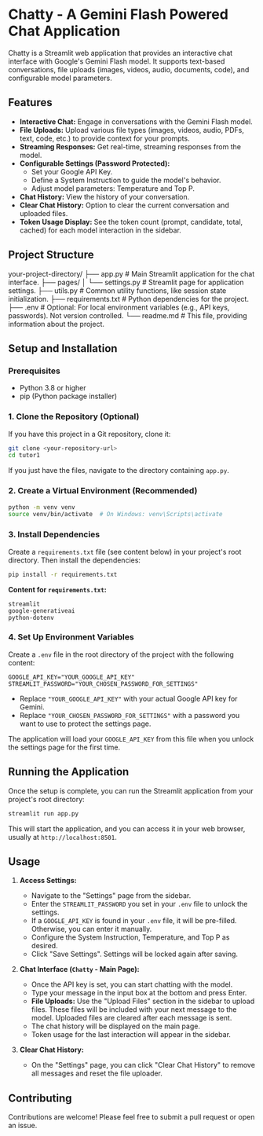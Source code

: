 # Chatty - A Gemini Flash Powered Chat Application

Chatty is a Streamlit web application that provides an interactive chat interface with Google's Gemini Flash model. It supports text-based conversations, file uploads (images, videos, audio, documents, code), and configurable model parameters.

## Features

*   **Interactive Chat:** Engage in conversations with the Gemini Flash model.
*   **File Uploads:** Upload various file types (images, videos, audio, PDFs, text, code, etc.) to provide context for your prompts.
*   **Streaming Responses:** Get real-time, streaming responses from the model.
*   **Configurable Settings (Password Protected):**
    *   Set your Google API Key.
    *   Define a System Instruction to guide the model's behavior.
    *   Adjust model parameters: Temperature and Top P.
*   **Chat History:** View the history of your conversation.
*   **Clear Chat History:** Option to clear the current conversation and uploaded files.
*   **Token Usage Display:** See the token count (prompt, candidate, total, cached) for each model interaction in the sidebar.

## Project Structure

your-project-directory/
├── app.py                   # Main Streamlit application for the chat interface.
├── pages/
│   └── settings.py          # Streamlit page for application settings.
├── utils.py                 # Common utility functions, like session state initialization.
├── requirements.txt         # Python dependencies for the project.
├── .env                     # Optional: For local environment variables (e.g., API keys, passwords). Not version controlled.
└── readme.md                # This file, providing information about the project.

## Setup and Installation

### Prerequisites

*   Python 3.8 or higher
*   pip (Python package installer)

### 1. Clone the Repository (Optional)

If you have this project in a Git repository, clone it:
```bash
git clone <your-repository-url>
cd tutor1
```
If you just have the files, navigate to the directory containing `app.py`.

### 2. Create a Virtual Environment (Recommended)

```bash
python -m venv venv
source venv/bin/activate  # On Windows: venv\Scripts\activate
```

### 3. Install Dependencies

Create a `requirements.txt` file (see content below) in your project's root directory. Then install the dependencies:

```bash
pip install -r requirements.txt
```

**Content for `requirements.txt`:**
```
streamlit
google-generativeai
python-dotenv
```

### 4. Set Up Environment Variables

Create a `.env` file in the root directory of the project with the following content:

```env
GOOGLE_API_KEY="YOUR_GOOGLE_API_KEY"
STREAMLIT_PASSWORD="YOUR_CHOSEN_PASSWORD_FOR_SETTINGS"
```

*   Replace `"YOUR_GOOGLE_API_KEY"` with your actual Google API key for Gemini.
*   Replace `"YOUR_CHOSEN_PASSWORD_FOR_SETTINGS"` with a password you want to use to protect the settings page.

The application will load your `GOOGLE_API_KEY` from this file when you unlock the settings page for the first time.

## Running the Application

Once the setup is complete, you can run the Streamlit application from your project's root directory:

```bash
streamlit run app.py
```

This will start the application, and you can access it in your web browser, usually at `http://localhost:8501`.

## Usage

1.  **Access Settings:**
    *   Navigate to the "Settings" page from the sidebar.
    *   Enter the `STREAMLIT_PASSWORD` you set in your `.env` file to unlock the settings.
    *   If a `GOOGLE_API_KEY` is found in your `.env` file, it will be pre-filled. Otherwise, you can enter it manually.
    *   Configure the System Instruction, Temperature, and Top P as desired.
    *   Click "Save Settings". Settings will be locked again after saving.

2.  **Chat Interface (`Chatty` - Main Page):**
    *   Once the API key is set, you can start chatting with the model.
    *   Type your message in the input box at the bottom and press Enter.
    *   **File Uploads:** Use the "Upload Files" section in the sidebar to upload files. These files will be included with your next message to the model. Uploaded files are cleared after each message is sent.
    *   The chat history will be displayed on the main page.
    *   Token usage for the last interaction will appear in the sidebar.

3.  **Clear Chat History:**
    *   On the "Settings" page, you can click "Clear Chat History" to remove all messages and reset the file uploader.

## Contributing

Contributions are welcome! Please feel free to submit a pull request or open an issue.